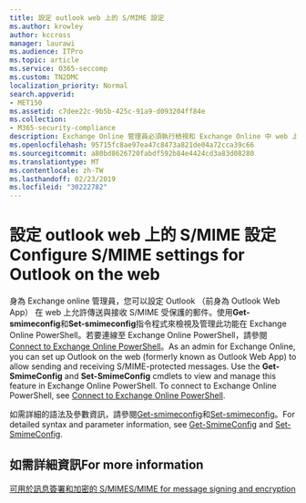 ```yaml
---
title: 設定 outlook web 上的 S/MIME 設定
ms.author: krowley
author: kccross
manager: laurawi
ms.audience: ITPro
ms.topic: article
ms.service: O365-seccomp
ms.custom: TN2DMC
localization_priority: Normal
search.appverid:
- MET150
ms.assetid: c7dee22c-9b5b-425c-91a9-d093204ff84e
ms.collection:
- M365-security-compliance
description: Exchange Online 管理員必須執行檢視和 Exchange Online 中 web 上的 Outlook 中設定 S/MIME 簡短描述。
ms.openlocfilehash: 95715fc8ae97ea47c8473a821de04a72cca39c66
ms.sourcegitcommit: a80bd8626720fabdf592b84e4424cd3a83d08280
ms.translationtype: MT
ms.contentlocale: zh-TW
ms.lasthandoff: 02/23/2019
ms.locfileid: "30222782"
---
```

# <a name="configure-smime-settings-for-outlook-on-the-web"></a><span data-ttu-id="c6ba0-103">設定 outlook web 上的 S/MIME 設定</span><span class="sxs-lookup"><span data-stu-id="c6ba0-103">Configure S/MIME settings for Outlook on the web</span></span>

<span data-ttu-id="c6ba0-p101">身為 Exchange online 管理員，您可以設定 Outlook （前身為 Outlook Web App） 在 web 上允許傳送與接收 S/MIME 受保護的郵件。使用**Get-smimeconfig**和**Set-smimeconfig**指令程式來檢視及管理此功能在 Exchange Online PowerShell。若要連線至 Exchange Online PowerShell，請參閱[Connect to Exchange Online PowerShell](https://go.microsoft.com/fwlink/p/?linkid=396554)。</span><span class="sxs-lookup"><span data-stu-id="c6ba0-p101">As an admin for Exchange Online, you can set up Outlook on the web (formerly known as Outlook Web App) to allow sending and receiving S/MIME-protected messages. Use the **Get-SmimeConfig** and **Set-SmimeConfig** cmdlets to view and manage this feature in Exchange Online PowerShell. To connect to Exchange Online PowerShell, see [Connect to Exchange Online PowerShell](https://go.microsoft.com/fwlink/p/?linkid=396554).</span></span>
  
<span data-ttu-id="c6ba0-107">如需詳細的語法及參數資訊，請參閱[Get-smimeconfig](http://technet.microsoft.com/library/4b29fa89-0840-4fe9-8885-019fcef2e02b.aspx)和[Set-smimeconfig](http://technet.microsoft.com/library/de357ce0-8143-4c36-8032-026292fc63f0.aspx)。</span><span class="sxs-lookup"><span data-stu-id="c6ba0-107">For detailed syntax and parameter information, see [Get-SmimeConfig](http://technet.microsoft.com/library/4b29fa89-0840-4fe9-8885-019fcef2e02b.aspx) and [Set-SmimeConfig](http://technet.microsoft.com/library/de357ce0-8143-4c36-8032-026292fc63f0.aspx).</span></span> 
  
## <a name="for-more-information"></a><span data-ttu-id="c6ba0-108">如需詳細資訊</span><span class="sxs-lookup"><span data-stu-id="c6ba0-108">For more information</span></span>

[<span data-ttu-id="c6ba0-109">可用於訊息簽署和加密的 S/MIME</span><span class="sxs-lookup"><span data-stu-id="c6ba0-109">S/MIME for message signing and encryption</span></span>](s-mime-for-message-signing-and-encryption.md)
  

